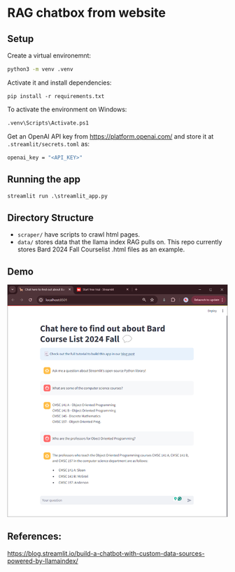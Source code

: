 # RAG chatbox from website 

## Setup 
Create a virtual environemnt: 
```sh
python3 -m venv .venv
```

Activate it and install dependencies: 
```
pip install -r requirements.txt
```

To activate the environment on Windows: 
```python
.venv\Scripts\Activate.ps1
```

Get an OpenAI API key from https://platform.openai.com/ and store it at `.streamlit/secrets.toml` as: 
```sh
openai_key = "<API_KEY>"
```


## Running the app
```
streamlit run .\streamlit_app.py
```

## Directory Structure 
- `scraper/` have scripts to crawl html pages.  
- `data/` stores data that the llama index RAG pulls on. This repo currently stores Bard 2024 Fall Courselist .html files as an example. 


## Demo 

![alt text](https://github.com/Hazarre/rag-chatbot/blob/main/rag-demo.png?raw=true)


## References: 
https://blog.streamlit.io/build-a-chatbot-with-custom-data-sources-powered-by-llamaindex/





